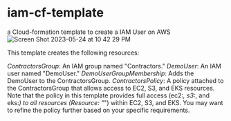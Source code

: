 # iam-cf-template
a Cloud-formation template to create a IAM User on AWS
![Screen Shot 2023-05-24 at 10 42 29 PM](https://github.com/ron8cr/iam-cf-template/assets/124076577/9f86899e-1cdb-4f88-a4bf-065bd3f9c329)

This template creates the following resources:

*ContractorsGroup*: An IAM group named "Contractors."
*DemoUser*: An IAM user named "DemoUser."
*DemoUserGroupMembership*: Adds the DemoUser to the ContractorsGroup.
*ContractorsPolicy*: A policy attached to the ContractorsGroup that allows access to EC2, S3, and EKS resources.
Note that the policy in this template provides full access (ec2:*, s3:*, and eks:*) to all resources (Resource: "*") within EC2, S3, and EKS. You may want to refine the policy further based on your specific requirements.